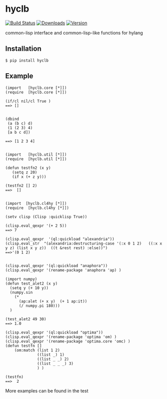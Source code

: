 hyclb
========

[![Build Status](https://img.shields.io/travis/niitsuma/hycl/master.svg?style=flat-square)](https://travis-ci.org/niitsuma/hycl)
[![Downloads](https://pepy.tech/badge/hyclb)](https://pepy.tech/project/hyclb)
[![Version](https://img.shields.io/pypi/v/hyclb.svg?style=flat-square)](https://pypi.python.org/pypi/hyclb)

common-lisp interface and common-lisp-like functions for hylang

Installation
------------

```shell
$ pip install hyclb
```

Example
-------
```hy
(import   [hyclb.core [*]])
(require  [hyclb.core [*]])

(if/cl nil/cl True ) 
==> []


(dbind
 (a (b c) d) 
 (1 (2 3) 4)
 [a b c d])
 
==> [1 2 3 4]


(import   [hyclb.util [*]])
(require  [hyclb.util [*]])

(defun testfn2 (x y)
   (setq z 20)
   (if x (+ z y)))
   
(testfn2 [] 2)
==>  []


(import  [hyclb.cl4hy [*]])
(require  [hyclb.cl4hy [*]])

(setv clisp (Clisp :quicklisp True))

(clisp.eval_qexpr '(+ 2 5))
==> 7

(clisp.eval_qexpr  '(ql:quickload "alexandria"))
(clisp.eval_str  "(alexandria:destructuring-case '(:x 0 1 2)   ((:x x y z) (list x y z))  ((t &rest rest) :else))")
==>'(0 1 2)


(clisp.eval_qexpr '(ql:quickload "anaphora"))
(clisp.eval_qexpr '(rename-package 'anaphora 'ap) )

(import numpy) 
(defun test_alet2 (x y)
  (setq y (+ 10 y))
  (numpy.sin
    (* 
      (ap:alet (+ x y)  (+ 1 ap:it))
      (/ numpy.pi 180)))
  )
  
(test_alet2 49 30)
==> 1.0	

(clisp.eval_qexpr '(ql:quickload "optima"))
(clisp.eval_qexpr '(rename-package 'optima 'om) )
(clisp.eval_qexpr '(rename-package 'optima.core 'omc) )
(defun testfn []
    (om:match (list 1 2)
              ((list _) 1)
              ((list _ _) 2)
              ((list _ _ _) 3)
              ) )

(testfn)
==>  2

```


More examples can be found in the test

